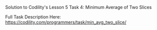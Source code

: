 Solution to Codility's Lesson 5 Task 4: Minimum Average of Two Slices

Full Task Description Here: https://codility.com/programmers/task/min_avg_two_slice/
